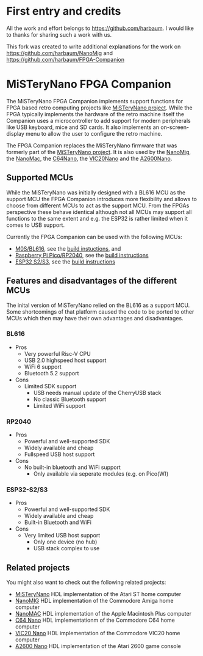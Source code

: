 # First entry and credits

All the work and effort belongs to https://github.com/harbaum.
I would like to thanks for sharing such a work with us.

This fork was created to write additional explanations for the work on https://github.com/harbaum/NanoMig and https://github.com/harbaum/FPGA-Companion

# MiSTeryNano FPGA Companion

The MiSTeryNano FPGA Companion implements support functions for FPGA
based retro computing projects like [MiSTeryNano
project](https://github.com/harbaum/MiSTeryNano). While the FPGA
typically implements the hardware of the retro machine itself the
Companion uses a microcontroller to add support for modern peripherals
like USB keyboard, mice and SD cards. It also implements an
on-screen-display menu to allow the user to configure the retro
machine.

The FPGA Companion replaces the MiSTeryNano firmware that was
formerly part of the [MiSTeryNano
project](https://github.com/harbaum/MiSTeryNano). It is also
used by the [NanoMig](https://github.com/harbaum/nanomig),
the [NanoMac](https://github.com/harbaum/nanomac), the
[C64Nano](https://github.com/vossstef/tang_nano_20k_c64), the
[VIC20Nano](https://github.com/vossstef/VIC20Nano) and the
[A2600Nano](https://github.com/vossstef/A2600Nano).

## Supported MCUs

While the MiSTeryNano was initially designed with a BL616 MCU as the
support MCU the FPGA Companion introduces more flexibility and allows
to choose from different MCUs to act as the support MCU.  From the
FPGAs perspective these behave identical although not all MCUs may
support all functions to the same extent and e.g. the ESP32 is rather
limited when it comes to USB support.

Currently the FPGA Companion can be used with the following MCUs:

 - [M0S/BL616](https://wiki.sipeed.com/hardware/en/maixzero/m0s/m0s.html), see the [build instuctions](src/bl616), and
 - [Raspberry Pi Pico/RP2040](https://www.raspberrypi.com/documentation/microcontrollers/raspberry-pi-pico.html), see the [build instructions](src/rp2040)
 - [ESP32 S2/S3](https://www.espressif.com/en/products/socs/esp32-s2), see the [build instructions](src/esp32)

## Features and disadvantages of the different MCUs

The inital version of MiSTeryNano relied on the BL616 as a support
MCU.  Some shortcomings of that platform caused the code to be ported
to other MCUs which then may have their own advantages and
disadvantages.

### BL616

  - Pros
    - Very powerful Risc-V CPU
    - USB 2.0 highspeed host support
    - WiFi 6 support
    - Bluetooth 5.2 support
  - Cons
    - Limited SDK support
      - USB needs manual update of the CherryUSB stack
      - No classic Bluetooth support
      - Limited WiFi support

### RP2040

  - Pros
    - Powerful and well-supported SDK
    - Widely available and cheap
    - Fullspeed USB host support
  - Cons
    - No built-in bluetooth and WiFi support
      - Only available via seperate modules (e.g. on Pico(W))

### ESP32-S2/S3

  - Pros
    - Powerful and well-supported SDK
    - Widely available and cheap
    - Built-in Bluetooth and WiFi
  - Cons
    - Very limited USB host support
      - Only one device (no hub)
      - USB stack complex to use

## Related projects

You might also want to check out the following related projects:

  - [MiSTeryNano](https://github.com/harbaum/MiSTeryNano) HDL implementation of the Atari ST home computer
  - [NanoMIG](https://github.com/harbaum/NanoMIG) HDL implementation of the Commodore Amiga home computer
  - [NanoMAC](https://github.com/harbaum/NanoMac) HDL implementation of the Apple Macintosh Plus computer
  - [C64 Nano](https://github.com/vossstef/tang_nano_20k_c64) HDL implementationm of the Commodore C64 home computer
  - [VIC20 Nano](https://github.com/vossstef/VIC20Nano) HDL implementation of the Commodore VIC20 home computer
  - [A2600 Nano](https://github.com/vossstef/A2600Nano) HDL implementation of the Atari 2600 game console
